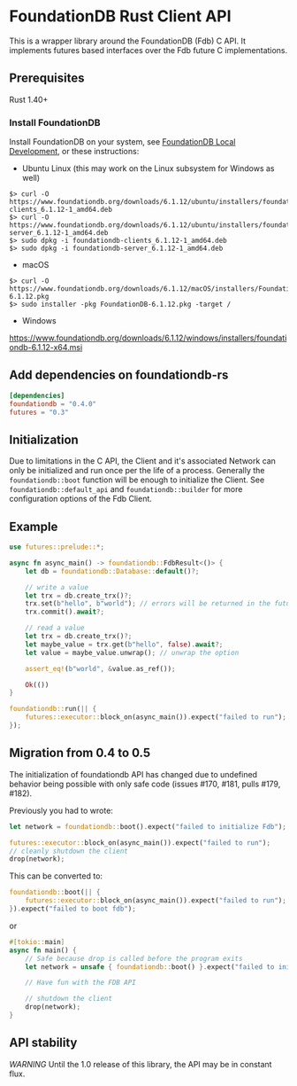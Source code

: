 # FoundationDB Rust Client API

This is a wrapper library around the FoundationDB (Fdb) C API. It implements futures based interfaces over the Fdb future C implementations.

## Prerequisites

Rust 1.40+

### Install FoundationDB

Install FoundationDB on your system, see [FoundationDB Local Development](https://apple.github.io/foundationdb/local-dev.html), or these instructions:

- Ubuntu Linux (this may work on the Linux subsystem for Windows as well)

```console
$> curl -O https://www.foundationdb.org/downloads/6.1.12/ubuntu/installers/foundationdb-clients_6.1.12-1_amd64.deb
$> curl -O https://www.foundationdb.org/downloads/6.1.12/ubuntu/installers/foundationdb-server_6.1.12-1_amd64.deb
$> sudo dpkg -i foundationdb-clients_6.1.12-1_amd64.deb
$> sudo dpkg -i foundationdb-server_6.1.12-1_amd64.deb
```

- macOS

```console
$> curl -O https://www.foundationdb.org/downloads/6.1.12/macOS/installers/FoundationDB-6.1.12.pkg
$> sudo installer -pkg FoundationDB-6.1.12.pkg -target /
```

- Windows

https://www.foundationdb.org/downloads/6.1.12/windows/installers/foundationdb-6.1.12-x64.msi

## Add dependencies on foundationdb-rs

```toml
[dependencies]
foundationdb = "0.4.0"
futures = "0.3"
```

## Initialization

Due to limitations in the C API, the Client and it's associated Network can only be initialized and run once per the life of a process. Generally the `foundationdb::boot` function will be enough to initialize the Client. See `foundationdb::default_api` and `foundationdb::builder` for more configuration options of the Fdb Client.

## Example

```rust
use futures::prelude::*;

async fn async_main() -> foundationdb::FdbResult<()> {
    let db = foundationdb::Database::default()?;

    // write a value
    let trx = db.create_trx()?;
    trx.set(b"hello", b"world"); // errors will be returned in the future result
    trx.commit().await?;

    // read a value
    let trx = db.create_trx()?;
    let maybe_value = trx.get(b"hello", false).await?;
    let value = maybe_value.unwrap(); // unwrap the option

    assert_eq!(b"world", &value.as_ref());

    Ok(())
}

foundationdb::run(|| {
    futures::executor::block_on(async_main()).expect("failed to run");
});
```

## Migration from 0.4 to 0.5

The initialization of foundationdb API has changed due to undefined behavior being possible with only safe code (issues #170, #181, pulls #179, #182).

Previously you had to wrote:

```rust
let network = foundationdb::boot().expect("failed to initialize Fdb");

futures::executor::block_on(async_main()).expect("failed to run");
// cleanly shutdown the client
drop(network);
```

This can be converted to:

```rust
foundationdb::boot(|| {
    futures::executor::block_on(async_main()).expect("failed to run");
}).expect("failed to boot fdb");
```

or

```rust
#[tokio::main]
async fn main() {
    // Safe because drop is called before the program exits
    let network = unsafe { foundationdb::boot() }.expect("failed to initialize Fdb");

    // Have fun with the FDB API

    // shutdown the client
    drop(network);
}
```

## API stability

_WARNING_ Until the 1.0 release of this library, the API may be in constant flux.
